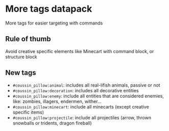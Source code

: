 # More tags datapack

More tags for easier targeting with commands

## Rule of thumb

Avoid creative specific elements like Minecart with command block, or structure block

## New tags

- `#coussin_pillow:animal`: includes all real-lifish animals, passive or not
- `#coussin_pillow:decoration`: includes all decorative entities
- `#coussin_pillow:enemy`: include all entities that are considered enemies, like: zombies, illagers, endermen, wither...
- `#coussin_pillow:minecart`: include all minecarts (except creative specific items)
- `#coussin_pillow:projectile`: include all projectiles (arrow, thrown snowballs or tridents, dragon fireball)
